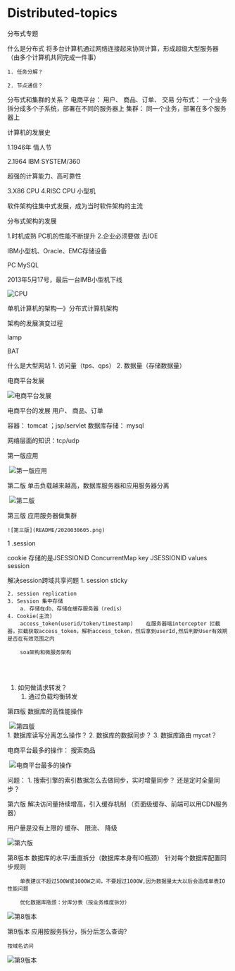# Distributed-topics
分布式专题

什么是分布式
	将多台计算机通过网络连接起来协同计算，形成超级大型服务器（由多个计算机共同完成一件事）


	1. 任务分解？
	
	2. 节点通信？

分布式和集群的关系？
电商平台：  用户、 商品、订单、 交易
分布式： 一个业务拆分成多个子系统，部署在不同的服务器上
集群：  同一个业务，部署在多个服务器上
	
	
计算机的发展史

1.1946年  情人节

2.1964  IBM  SYSTEM/360

超强的计算能力、高可靠性

3.X86  CPU
4.RISC CPU 小型机


软件架构往集中式发展，成为当时软件架构的主流

分布式架构的发展

1.时机成熟 
	PC机的性能不断提升
2.企业必须要做
去IOE

IBM小型机、Oracle、EMC存储设备


PC               MySQL    

2013年5月17号，最后一台IMB小型机下线

![CPU](README/2020030601.png)

单机计算机的架构—》分布式计算机架构


架构的发展演变过程

Iamp

BAT
	
什么是大型网站
	1. 访问量（tps、qps）
	2. 数据量（存储数据量）


电商平台发展

![电商平台发展](README/2020030602.png)



电商平台的发展
用户、 商品、订单

容器： tomcat   ；jsp/servlet
数据库存储： mysql

网络层面的知识：tcp/udp


第一版应用

​	![第一版应用](README/2020030603.png)

第二版 单击负载越来越高，数据库服务器和应用服务器分离

​	![第二版](README/2020030604.png)

第三版  应用服务器做集群
	
	![第三版](README/2020030605.png)
	
	
	
1 .session 

cookie 存储的是JSESSIONID
ConcurrentMap   key JSESSIONID  values session



解决session跨域共享问题
	1. session sticky
	
	2. session replication
	3. Session 集中存储
		a. 存储在db、存储在缓存服务器（redis）
	4. Cookie(主流)
		access_token(userid/token/timestamp)    在服务器端intercepter 拦截器，拦截获取access_token，解析access_token，然后拿到userId,然后判断User有效期是否在有效范围之内
		
		soa架构和微服务架构


​	
​	
1. 如何做请求转发？
	1. 通过负载均衡转发

第四版  数据库的高性能操作


​	![第四版](README/2020030606.png)
​	
	1. 数据库读写分离怎么操作？
	2. 数据库的数据同步？
	3. 数据库路由 mycat？

电商平台最多的操作： 搜索商品

​	![**电商平台最多的操作**](README/2020030607.png)



问题： 
	1. 搜索引擎的索引数据怎么去做同步，实时增量同步？ 还是定时全量同步？

第六版 解决访问量持续增高，引入缓存机制
（页面级缓存、前端可以用CDN服务器）

用户量是没有上限的
缓存、 限流、 降级

![第六版](README/2020030608.png)



第8️版本 数据库的水平/垂直拆分（数据库本身有IO瓶颈）
	    针对每个数据库配置同步规则


		单表建议不超过500W或1000W之间，不要超过1000W,因为数据量太大以后会造成单表IO性能问题
		
		优化数据库瓶颈：分库分表（按业务维度拆分）


![第8️版本](README/2020030609.png)			


第9版本  应用按服务拆分，拆分后怎么查询?

	按域名访问

![第9版本](README/20200306010.png)